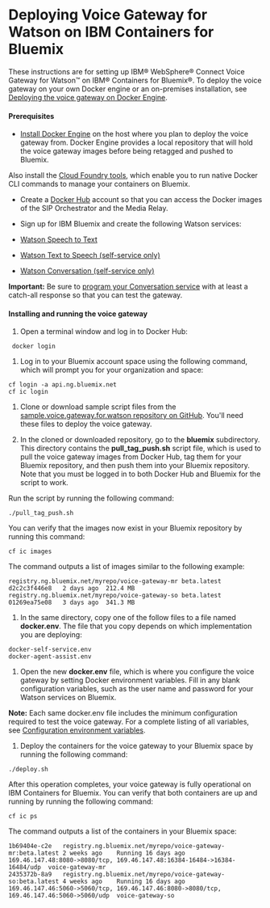 # Deploying Voice Gateway for Watson on IBM Containers for Bluemix

These instructions are for setting up IBM&reg; WebSphere&reg; Connect Voice Gateway for Watson&trade; on IBM&reg; Containers for Bluemix&reg;. To deploy the voice gateway on your own Docker engine or an on-premises installation, see [Deploying the voice gateway on Docker Engine](deploydocker.md).

#### Prerequisites

* [Install Docker Engine](https://docs.docker.com/engine/installation/) on the host where you plan to deploy the voice gateway from. Docker Engine provides a local repository that will hold the voice gateway images before being retagged and pushed to Bluemix.

 Also install the [Cloud Foundry tools](https://console.ng.bluemix.net/docs/containers/container_cli_cfic_install.html), which enable you to run native Docker CLI commands to manage your containers on Bluemix.

* Create a [Docker Hub](https://hub.docker.com/) account so that you can access the Docker images of the SIP Orchestrator and the Media Relay.

* Sign up for IBM Bluemix and create the following Watson services:
 * [Watson Speech to Text](https://console.ng.bluemix.net/catalog/services/speech-to-text)
 * [Watson Text to Speech (self-service only)](https://console.ng.bluemix.net/catalog/services/text-to-speech)
 * [Watson Conversation (self-service only)](https://console.ng.bluemix.net/catalog/services/conversation)

 **Important:** Be sure to [program your Conversation service](https://www.ibm.com/watson/developercloud/doc/conversation/t_dialog_build.shtml) with at least a catch-all response so that you can test the gateway.

#### Installing and running the voice gateway

 1. Open a terminal window and log in to Docker Hub:

 ```
  docker login
 ```
 1. Log in to your Bluemix account space using the following command, which will prompt you for your organization and space:

 ```
 cf login -a api.ng.bluemix.net
 cf ic login
 ```

 1. Clone or download sample script files from the [sample.voice.gateway.for.watson repository on GitHub](https://github.com/WASdev/sample.voice.gateway.for.watson). You'll need these files to deploy the voice gateway.

 1. In the cloned or downloaded repository, go to the **bluemix** subdirectory. This directory contains the **pull_tag_push.sh** script file, which is used to pull the voice gateway images from Docker Hub, tag them for your Bluemix repository, and then push them into your Bluemix repository. Note that you must be logged in to both Docker Hub and Bluemix for the script to work.

 Run the script by running the following command:

 ```
 ./pull_tag_push.sh
 ```
You can verify that the images now exist in your Bluemix repository by running this command:

 ```
 cf ic images
 ```
The command outputs a list of images similar to the following example:

 ```
 registry.ng.bluemix.net/myrepo/voice-gateway-mr beta.latest  d2c2c3f446e8   2 days ago  212.4 MB
 registry.ng.bluemix.net/myrepo/voice-gateway-so beta.latest  01269ea75e08   3 days ago  341.3 MB
 ```
 1. In the same directory, copy one of the follow files to a file named **docker.env**. The file that you copy depends on which implementation you are deploying:
 ```
 docker-self-service.env
 docker-agent-assist.env
 ```

 1. Open the new **docker.env** file, which is where you configure the voice gateway by setting Docker environment variables. Fill in any blank configuration variables, such as the user name and password for your Watson services on Bluemix.

 **Note:** Each same docker.env file includes the minimum configuration required to test the voice gateway. For a complete listing of all variables, see [Configuration environment variables](config.md).

 1. Deploy the containers for the voice gateway to your Bluemix space by running the following command:

 ```
 ./deploy.sh
 ```
 After this operation completes,  your voice gateway is fully operational on IBM Containers for Bluemix. You can verify that both containers are up and running by running the following command:

 ```
 cf ic ps
 ```
The command outputs a list of the containers in your Bluemix space:

 ```
1b69404e-c2e   registry.ng.bluemix.net/myrepo/voice-gateway-mr:beta.latest 2 weeks ago    Running 16 days ago   169.46.147.48:8080->8080/tcp, 169.46.147.48:16384-16484->16384-16484/udp  voice-gateway-mr
2435372b-8a9   registry.ng.bluemix.net/myrepo/voice-gateway-so:beta.latest 4 weeks ago    Running 16 days ago   169.46.147.46:5060->5060/tcp, 169.46.147.46:8080->8080/tcp, 169.46.147.46:5060->5060/udp  voice-gateway-so
```
